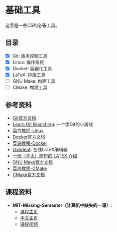 # 基础工具

这里是一些CS的必备工具。

## 目录
- [x] Git: 版本控制工具
- [x] Linux: 操作系统
- [x] Docker: 容器化工具
- [x] LaTeX: 排版工具
- [ ] GNU Make: 构建工具
- [ ] CMake: 构建工具

## 参考资料


- [Git官方文档](https://git-scm.com/doc)
- [Learn Git Branching](https://learngitbranching.js.org/): 一个学Git的小游戏
- [菜鸟教程-Linux](https://www.runoob.com/linux/linux-tutorial.html)
- [Docker官方文档](https://docs.docker.com/)
- [菜鸟教程-Docker](https://www.runoob.com/docker/docker-tutorial.html)
- [Overleaf](https://www.overleaf.com/): 在线LaTeX编辑器
- [一份（不太）简短的 LATEX 介绍](https://texdoc.org/serve/lshort-zh-cn.pdf/0)
- [GNU Make官方文档](https://www.gnu.org/software/make/manual/make.html)
- [菜鸟教程-CMake](https://www.runoob.com/cmake/cmake-tutorial.html)
- [CMake官方文档](https://cmake.org/documentation/)

## 课程资料
- **MIT-Missing-Semester（计算机中缺失的一课）**:
    - [课程主页](https://missing.csail.mit.edu/)
    - [中文主页](https://missing-semester-cn.github.io/)
    - [课程视频](https://www.bilibili.com/video/BV11H4y1u7Fi)
